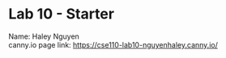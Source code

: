 # Lab 10 - Starter
Name: Haley Nguyen <br>
canny.io page link: https://cse110-lab10-nguyenhaley.canny.io/
